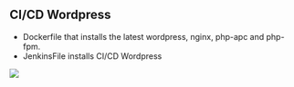 ## CI/CD Wordpress  


- Dockerfile that installs the latest wordpress, nginx, php-apc and php-fpm.
- JenkinsFile installs CI/CD Wordpress


![](https://github.com/IgorKzmn/project/blob/master/img/1.png)

